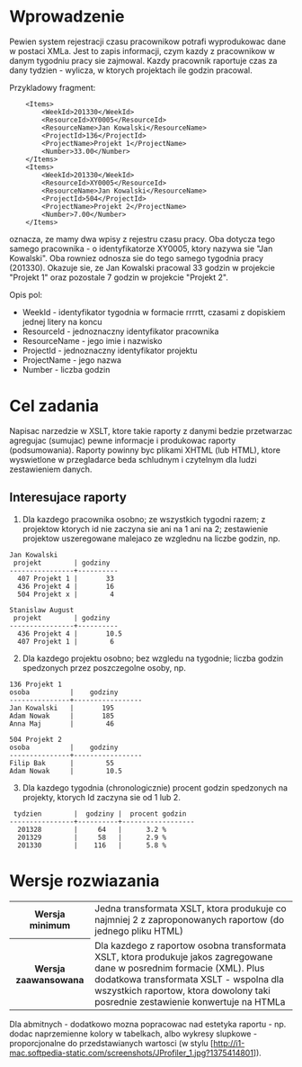  Wprowadzenie
===============

Pewien system rejestracji czasu pracownikow potrafi wyprodukowac dane w postaci XMLa. Jest to zapis informacji, czym kazdy z pracownikow
w danym tygodniu pracy sie zajmowal. 
Kazdy pracownik raportuje czas za dany tydzien - wylicza, w ktorych projektach ile godzin pracowal.

Przykladowy fragment:
```
	<Items>
		<WeekId>201330</WeekId>
		<ResourceId>XY0005</ResourceId>
		<ResourceName>Jan Kowalski</ResourceName>
		<ProjectId>136</ProjectId>
		<ProjectName>Projekt 1</ProjectName>
		<Number>33.00</Number>
	</Items>
	<Items>
		<WeekId>201330</WeekId>
		<ResourceId>XY0005</ResourceId>
		<ResourceName>Jan Kowalski</ResourceName>
		<ProjectId>504</ProjectId>
		<ProjectName>Projekt 2</ProjectName>
		<Number>7.00</Number>
	</Items>
```

oznacza, ze mamy dwa wpisy z rejestru czasu pracy. Oba dotycza tego samego pracownika - o identyfikatorze XY0005, ktory nazywa sie "Jan Kowalski". 
Oba rowniez odnosza sie do tego samego tygodnia pracy (201330). Okazuje sie, ze Jan Kowalski pracowal 33 godzin w projekcie "Projekt 1" oraz 
pozostale 7 godzin w projekcie "Projekt 2".

Opis pol:
- WeekId - identyfikator tygodnia w formacie rrrrtt, czasami z dopiskiem jednej litery na koncu
- ResourceId - jednoznaczny identyfikator pracownika
- ResourceName - jego imie i nazwisko
- ProjectId - jednoznaczny identyfikator projektu
- ProjectName - jego nazwa
- Number - liczba godzin

 Cel zadania
==============

Napisac narzedzie w XSLT, ktore takie raporty z danymi bedzie przetwarzac agregujac (sumujac) pewne informacje i produkowac raporty (podsumowania).
Raporty powinny byc plikami XHTML (lub HTML), ktore wyswietlone w przegladarce beda schludnym i czytelnym dla ludzi zestawieniem danych.

 Interesujace raporty
----------------------

1. Dla kazdego pracownika osobno; ze wszystkich tygodni razem; z projektow ktorych id nie zaczyna sie ani na 1 ani na 2; zestawienie projektow uszeregowane malejaco ze wzglednu na liczbe godzin, np.

```
Jan Kowalski
 projekt        | godziny
----------------+----------
  407 Projekt 1 |       33
  436 Projekt 4 |       16
  504 Projekt x |        4

Stanislaw August
 projekt        | godziny
----------------+----------
  436 Projekt 4 |       10.5
  407 Projekt 1 |        6
```

2. Dla kazdego projektu osobno; bez wzgledu na tygodnie; liczba godzin spedzonych przez poszczegolne osoby, np.


```
136 Projekt 1
osoba          |    godziny
---------------+-----------------
Jan Kowalski   |       195
Adam Nowak     |       185
Anna Maj       |        46

504 Projekt 2
osoba          |    godziny
---------------+-----------------
Filip Bak      |        55
Adam Nowak     |        10.5
```


3. Dla kazdego tygodnia (chronologicznie) procent godzin spedzonych na projekty, ktorych Id zaczyna sie od 1 lub 2.

```
 tydzien        |  godziny |  procent godzin
----------------+----------+------------------
  201328        |     64   |      3.2 %
  201329        |     58   |      2.9 %
  201330        |    116   |      5.8 %
```

 Wersje rozwiazania
====================

<table>
  <tr>
   <th> Wersja minimum </th>
    <td> Jedna transformata XSLT, ktora produkuje co najmniej 2 z zaproponowanych raportow (do jednego pliku HTML) </td>
   </th>
   </tr>
   <th> Wersja zaawansowana </th>
    <td> Dla kazdego z raportow osobna transformata XSLT, ktora produkuje jakos zagregowane dane w posrednim formacie (XML).
         Plus dodatkowa transformata XSLT - wspolna dla wszystkich raportow, ktora dowolony taki posrednie zestawienie konwertuje na HTMLa
    </td>
   </tr>
</table>

Dla abmitnych - dodatkowo mozna popracowac nad estetyka raportu - np. dodac naprzemienne kolory w tabelkach, albo wykresy slupkowe - proporcjonalne do przedstawianych wartosci (w stylu [http://i1-mac.softpedia-static.com/screenshots/JProfiler_1.jpg?1375414801]).
